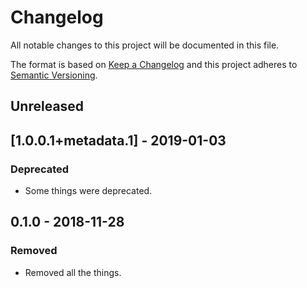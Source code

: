 # Changelog
All notable changes to this project will be documented in this file.

The format is based on [Keep a Changelog](http://keepachangelog.com/en/1.0.0/)
and this project adheres to [Semantic Versioning](http://semver.org/spec/v2.0.0.html).

## Unreleased

## [1.0.0.1+metadata.1] - 2019-01-03
### Deprecated
- Some things were deprecated.

## 0.1.0 - 2018-11-28
### Removed
- Removed all
  the things.

[Unreleased]: https://github.com/conjurinc/evoke/compare/v1.0.0+metadata.1-rc123...HEAD
[1.0.0+metadata.1]: https://github.com/conjurinc/evoke/compare/v1.0.0...v1.0.0+metadata.1
[1.0.0]: https://github.com/conjurinc/evoke/compare/v0.1.0...v1.0.0
